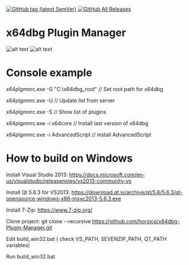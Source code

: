 [![GitHub tag (latest SemVer)](https://img.shields.io/github/tag/horsicq/x64dbg-Plugin-Manager.svg)](https://github.com/horsicq/x64dbg-Plugin-Manager/releases)
[![GitHub All Releases](https://img.shields.io/github/downloads/horsicq/x64dbg-Plugin-Manager/total.svg)](https://github.com/horsicq/x64dbg-Plugin-Manager/releases)

x64dbg Plugin Manager
=======

![alt text](https://github.com/horsicq/x64dbg-Plugin-Manager/blob/master/docs/screenshot_gui.jpg "Screenshot gui")
![alt text](https://github.com/horsicq/x64dbg-Plugin-Manager/blob/master/docs/screenshot_console.jpg "Screenshot console")

Console example
=======

x64plgmnrc.exe -G "C:\x64dbg_root"  // Set root path for x64dbg

x64plgmnrc.exe -U                   // Update list from server

x64plgmnrc.exe -S                   // Show list of plugins

x64plgmnrc.exe -i x64core           // Install last version of x64dbg

x64plgmnrc.exe -i AdvancedScript    // install AdvancedScript


How to build on Windows
=======

Install Visual Studio 2013: https://docs.microsoft.com/en-us/visualstudio/releasenotes/vs2013-community-vs

Install Qt 5.6.3 for VS2013: https://download.qt.io/archive/qt/5.6/5.6.3/qt-opensource-windows-x86-msvc2013-5.6.3.exe

Install 7-Zip: https://www.7-zip.org/

Clone project: git clone --recursive https://github.com/horsicq/x64dbg-Plugin-Manager.git

Edit build_win32.bat ( check VS_PATH,  SEVENZIP_PATH, QT_PATH variables)

Run build_win32.bat
